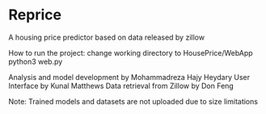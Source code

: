# Reprice
A housing price predictor based on data released by zillow

How to run the project:
  change working directory to HousePrice/WebApp
  python3 web.py
  
Analysis and model development by Mohammadreza Hajy Heydary
User Interface by Kunal Matthews
Data retrieval from Zillow by Don Feng

Note: Trained models and datasets are not uploaded due to size limitations
